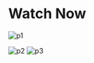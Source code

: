 #  Watch Now
![p1](https://user-images.githubusercontent.com/102579070/218252491-d12f9781-e881-4e07-aeb8-7ab946fbf022.png)


![p2](https://user-images.githubusercontent.com/102579070/218252484-285245ba-b782-404b-9310-6df930995303.png)
![p3](https://user-images.githubusercontent.com/102579070/220314554-1971a422-838c-4c8a-9780-34b0f30c513c.png)
